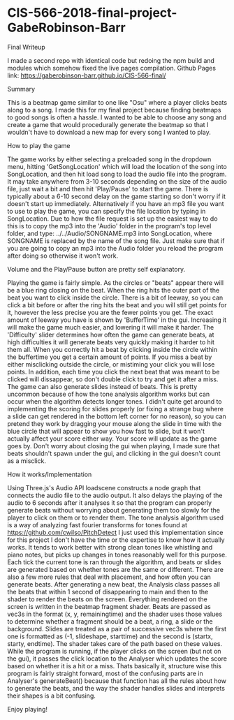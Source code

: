 # CIS-566-2018-final-project-GabeRobinson-Barr

Final Writeup

I made a second repo with identical code but redoing the npm build and modules which somehow fixed the live pages compilation. Github Pages link: https://gaberobinson-barr.github.io/CIS-566-final/


Summary

This is a beatmap game similar to one like "Osu" where a player clicks beats along to a song. I made this for my final project because finding beatmaps to good songs is often a hassle. I wanted to be able to choose any song and create a game that would procedurally generate the beatmap so that I wouldn't have to download a new map for every song I wanted to play.


How to play the game

The game works by either selecting a preloaded song in the dropdown menu, hitting 'GetSongLocation' which will load the location of the song into SongLocation, and then hit load song to load the audio file into the program. It may take anywhere from 3-10 seconds depending on the size of the audio file, just wait a bit and then hit 'Play/Pause' to start the game. There is typically about a 6-10 second delay on the game starting so don't worry if it doesn't start up immediately. Alternatively if you have an mp3 file you want to use to play the game, you can specify the file location by typing in SongLocation. Due to how the file request is set up the easiest way to do this is to copy the mp3 into the 'Audio' folder in the program's top level folder, and type: ../../Audio/SONGNAME.mp3 into SongLocation, where SONGNAME is replaced by the name of the song file. Just make sure that if you are going to copy an mp3 into the Audio folder you reload the program after doing so otherwise it won't work.

Volume and the Play/Pause button are pretty self explanatory.

Playing the game is fairly simple. As the circles or "beats" appear there will be a blue ring closing on the beat. When the ring hits the outer part of the beat you want to click inside the circle. There is a bit of leeway, so you can click a bit before or after the ring hits the beat and you will still get points for it, however the less precise you are the fewer points you get. The exact amount of leeway you have is shown by 'BufferTime' in the gui. Increasing it will make the game much easier, and lowering it will make it harder.
The 'Difficulty' slider determines how often the game can generate beats, at high difficulties it will generate beats very quickly making it harder to hit them all.
When you correctly hit a beat by clicking inside the circle within the buffertime you get a certain amount of points. If you miss a beat by either misclicking outside the circle, or mistiming your click you will lose points. In addition, each time you click the next beat that was meant to be clicked will dissappear, so don't double click to try and get it after a miss. The game can also generate slides instead of beats. This is pretty uncommon because of how the tone analysis algorithm works but can occur when the algorithm detects longer tones. I didn't quite get around to implementing the scoring for slides properly (or fixing a strange bug where a slide can get rendered in the bottom left corner for no reason), so you can pretend they work by dragging your mouse along the slide in time with the blue circle that will appear to show you how fast to slide, but it won't actually affect your score either way. Your score will update as the game goes by.
Don't worry about closing the gui when playing, I made sure that beats shouldn't spawn under the gui, and clicking in the gui doesn't count as a misclick.


How it works/Implementation

Using Three.js's Audio API loadscene constructs a node graph that connects the audio file to the audio output. It also delays the playing of the audio to 6 seconds after it analyses it so that the program can properly generate beats without worrying about generating them too slowly for the player to click on them or to render them.
The tone analysis algorithm used is a way of analyzing fast fourier transforms for tones found at https://github.com/cwilso/PitchDetect I just used this implementation since for this project I don't have the time or the expertise to know how it actually works. It tends to work better with strong clean tones like whistling and piano notes, but picks up changes in tones reasonably well for this purpose.
Each tick the current tone is ran through the algorithm, and beats or slides are generated based on whether tones are the same or different. There are also a few more rules that deal with placement, and how often you can generate beats. After generating a new beat, the Analysis class passes all the beats that within 1 second of disappearing to main and then to the shader to render the beats on the screen. Everything rendered on the screen is written in the beatmap fragment shader. Beats are passed as vec3s in the format (x, y, remainingtime) and the shader uses those values to determine whether a fragment should be a beat, a ring, a slide or the background. Slides are treated as a pair of successive vec3s where the first one is formatted as (-1, slideshape, starttime) and the second is (startx, starty, endtime). The shader takes care of the path based on these values.
While the program is running, if the player clicks on the screen (but not on the gui), it passes the click location to the Analyser which updates the score based on whether it is a hit or a miss.
Thats basically it, structure wise this program is fairly straight forward, most of the confusing parts are in Analyser's generateBeat() because that function has all the rules about how to generate the beats, and the way the shader handles slides and interprets their shapes is a bit confusing.

Enjoy playing!
